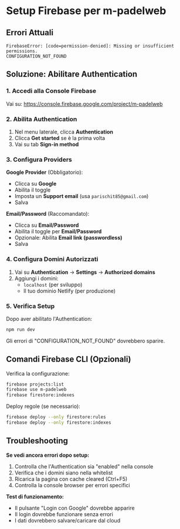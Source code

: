 # Setup Firebase per m-padelweb

## Errori Attuali
```
FirebaseError: [code=permission-denied]: Missing or insufficient permissions.
CONFIGURATION_NOT_FOUND
```

## Soluzione: Abilitare Authentication

### 1. Accedi alla Console Firebase
Vai su: https://console.firebase.google.com/project/m-padelweb

### 2. Abilita Authentication
1. Nel menu laterale, clicca **Authentication**
2. Clicca **Get started** se è la prima volta
3. Vai su tab **Sign-in method**

### 3. Configura Providers
**Google Provider** (Obbligatorio):
- Clicca su **Google**
- Abilita il toggle
- Imposta un **Support email** (usa `parischit85@gmail.com`)
- Salva

**Email/Password** (Raccomandato):
- Clicca su **Email/Password**
- Abilita il toggle per **Email/Password**
- Opzionale: Abilita **Email link (passwordless)**
- Salva

### 4. Configura Domini Autorizzati
1. Vai su **Authentication** → **Settings** → **Authorized domains**
2. Aggiungi i domini:
   - `localhost` (per sviluppo)
   - Il tuo dominio Netlify (per produzione)

### 5. Verifica Setup
Dopo aver abilitato l'Authentication:
```bash
npm run dev
```

Gli errori di "CONFIGURATION_NOT_FOUND" dovrebbero sparire.

## Comandi Firebase CLI (Opzionali)

Verifica la configurazione:
```bash
firebase projects:list
firebase use m-padelweb
firebase firestore:indexes
```

Deploy regole (se necessario):
```bash
firebase deploy --only firestore:rules
firebase deploy --only firestore:indexes
```

## Troubleshooting

**Se vedi ancora errori dopo setup:**
1. Controlla che l'Authentication sia "enabled" nella console
2. Verifica che i domini siano nella whitelist
3. Ricarica la pagina con cache cleared (Ctrl+F5)
4. Controlla la console browser per errori specifici

**Test di funzionamento:**
- Il pulsante "Login con Google" dovrebbe apparire
- Il login dovrebbe funzionare senza errori 
- I dati dovrebbero salvare/caricare dal cloud
